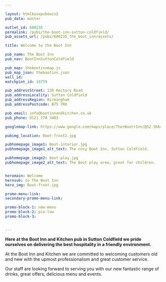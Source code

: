 ```yaml
---

layout: htmlbasepubmain2
pub_data: master

outlet_id: 680235
permalink: /pubs/the-boot-inn-sutton-coldfield/
pub_assets_url: /pubs/680235_the_boot_inn/assets/

title: Welcome to the Boot Inn

pub_name: The Boot Inn
pub_nav: BootInnSuttonColdfield

pub_map: thebootinnmap.js
pub_map_json: thebootinn.json
wall_id:
matchpint_id: 16779

pub_addressStreet: 139 Rectory Road
pub_addressLocality: Sutton Coldfield
pub_addressRegion: Birmingham
pub_addressPostcode: B75 7RU

pub_email: info@bootinnandkitchen.co.uk
pub_phone: 0121 378 3403

googlemap-link: https://www.google.com/maps/place/The+Boot+Inn/@52.5664101,-1.8084563,17.37z/data=!4m12!1m6!3m5!1s0x4870a59bfe27e603:0xc3d525c1467bff5b!2sThe+Boot+Inn!8m2!3d52.5664707!4d-1.8069364!3m4!1s0x4870a59bfe27e603:0xc3d525c1467bff5b!8m2!3d52.5664707!4d-1.8069364

pubimg_location: Boot-front2.jpg

pubhomepage_image1: Boot-interior.jpg
pubhomepage_image1_alt_text: The cosy Boot Inn, Sutton Coldfield.

pubhomepage_image2: boot-play.jpg
pubhomepage_image2_alt_text: The Boot play area, great for children.


heromain: Welcome
herosub: to The Boot Inn
hero_img: Boot-front.jpg

promo-menu-link:
secondary-promo-menu-link:

promo-block-1: new-menu
promo-block-2: pie-low
promo-block-3:  


---
```



**Here at the Boot Inn and Kitchen pub in Sutton Coldfield we pride ourselves on delivering the best hospitality in a friendly environment.** 

At the Boot Inn and Kitchen we are committed to welcoming customers old and new with the upmost professionalism and great customer service. 

Our staff are looking forward to serving you with our new fantastic range of drinks, great offers, delicious menu and events.		
